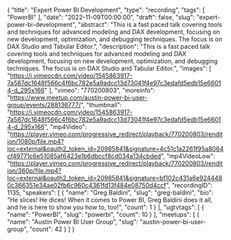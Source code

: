 {
  "title": "Expert Power BI Development",
  "type": "recording",
  "tags": [
    "PowerBI"
  ],
  "date": "2022-11-09T00:00:00",
  "draft": false,
  "slug": "expert-power-bi-development",
  "abstract": "This is a fast paced talk covering tools and techniques for advanced modeling and DAX development, focusing on new development, optimization, and debugging techniques. The focus is on DAX Studio and Tabular Editor.",
  "description": "This is a fast paced talk covering tools and techniques for advanced modeling and DAX development, focusing on new development, optimization, and debugging techniques. The focus is on DAX Studio and Tabular Editor.",
  "images": [
    "https://i.vimeocdn.com/video/1545863917-7a587dc1648f566c4f6bc782e5a9adcc13d73041f4e97c3edafd5edb15e66014-d_295x166"
  ],
  "vimeo": "770200803",
  "moreinfo": "https://www.meetup.com/austin-power-bi-user-group/events/288136777/",
  "thumbnail": "https://i.vimeocdn.com/video/1545863917-7a587dc1648f566c4f6bc782e5a9adcc13d73041f4e97c3edafd5edb15e66014-d_295x166",
  "mp4Video": "https://player.vimeo.com/progressive_redirect/playback/770200803/rendition/1080p/file.mp4?loc=external&oauth2_token_id=20985841&signature=4c51c1a2261f95a8064cf49771c6e51085af6423e1b6dbccf8cd034a134cbded",
  "mp4VideoLow": "https://player.vimeo.com/progressive_redirect/playback/770200803/rendition/360p/file.mp4?loc=external&oauth2_token_id=20985841&signature=bf102c431a6e9244480c366351e34ae02fb6c960c4361fd13f484e08750d4ccf",
  "recordingID": 1135,
  "speakers": [
    {
      "name": "Greg Baldini",
      "slug": "greg-baldini",
      "bio": "He slices! He dices! When it comes to Power BI, Greg Baldini does it all, and he is here to show you how to, too!",
      "count": 1
    }
  ],
  "ugtvtags": [
    {
      "name": "PowerBI",
      "slug": "powerbi",
      "count": 10
    }
  ],
  "meetups": [
    {
      "name": "Austin Power BI User Group",
      "slug": "austin-power-bi-user-group",
      "count": 42
    }
  ]
}